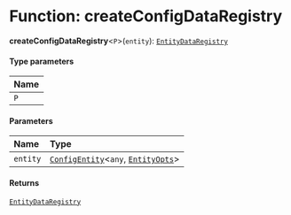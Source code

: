 # Function: createConfigDataRegistry

**createConfigDataRegistry**<`P`>(`entity`): [`EntityDataRegistry`](/auto-docs/core/interfaces/EntityDataRegistry.md)

#### Type parameters

| Name |
| :------ |
| `P` |

#### Parameters

| Name | Type |
| :------ | :------ |
| `entity` | [`ConfigEntity`](/auto-docs/core/classes/ConfigEntity.md)<`any`, [`EntityOpts`](/auto-docs/core/interfaces/EntityOpts.md)> |

#### Returns

[`EntityDataRegistry`](/auto-docs/core/interfaces/EntityDataRegistry.md)
